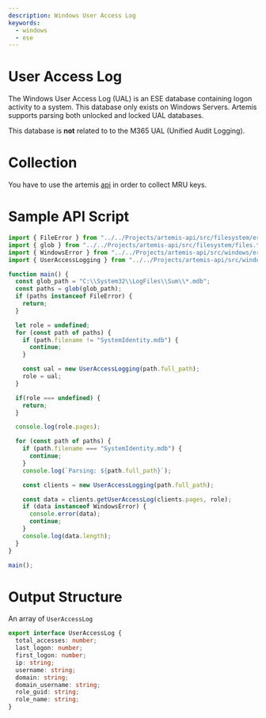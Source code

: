```yaml
---
description: Windows User Access Log
keywords:
  - windows
  - ese
---
```


# User Access Log

The Windows User Access Log (UAL) is an ESE database containing logon activity
to a system. This database only exists on Windows Servers. Artemis supports
parsing both unlocked and locked UAL databases.

This database is **not** related to to the M365 UAL (Unified Audit Logging).

# Collection

You have to use the artemis [api](../../API/overview.md) in order to collect MRU
keys.

# Sample API Script

```typescript
import { FileError } from "../../Projects/artemis-api/src/filesystem/errors.ts";
import { glob } from "../../Projects/artemis-api/src/filesystem/files.ts";
import { WindowsError } from "../../Projects/artemis-api/src/windows/errors.ts";
import { UserAccessLogging } from "../../Projects/artemis-api/src/windows/ese/ual.ts";

function main() {
  const glob_path = "C:\\System32\\LogFiles\\Sum\\*.mdb";
  const paths = glob(glob_path);
  if (paths instanceof FileError) {
    return;
  }

  let role = undefined;
  for (const path of paths) {
    if (path.filename != "SystemIdentity.mdb") {
      continue;
    }

    const ual = new UserAccessLogging(path.full_path);
    role = ual;
  }

  if(role === undefined) {
    return;
  }

  console.log(role.pages);

  for (const path of paths) {
    if (path.filename === "SystemIdentity.mdb") {
      continue;
    }
    console.log(`Parsing: ${path.full_path}`);

    const clients = new UserAccessLogging(path.full_path);

    const data = clients.getUserAccessLog(clients.pages, role);
    if (data instanceof WindowsError) {
      console.error(data);
      continue;
    }
    console.log(data.length);
  }
}

main();
```

# Output Structure

An array of `UserAccessLog`

```typescript
export interface UserAccessLog {
  total_accesses: number;
  last_logon: number;
  first_logon: number;
  ip: string;
  username: string;
  domain: string;
  domain_username: string;
  role_guid: string;
  role_name: string;
}
```
